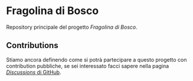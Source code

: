 # Fragolina di Bosco

Repository principale del progetto _Fragolina di Bosco_.

## Contributions
Stiamo ancora definendo come si potrà partecipare a questo progetto con contribution pubbliche, se sei interessato facci sapere nella pagina [_Discussions_ di GitHub](https://github.com/tom139/fragolina-di-bosco/discussions/2).


